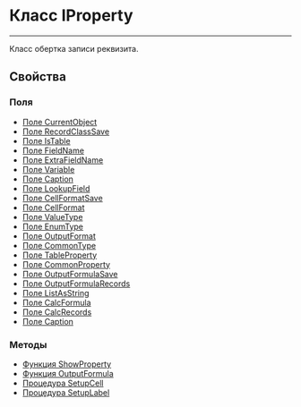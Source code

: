 ﻿---
Link: CMP.Rec.Properties.IProperty
---

<!--- Навигация
[Имя проекта](#)
-->

# Класс IProperty
---

Класс обертка записи реквизита.

<!---
## Примеры
-->

## Свойства

<!--
### Типы
* [Тип 1](#)
-->

### Поля
* [Поле CurrentObject](topic:.Custom.CMPClasses.Rec.Properties.IProperty.CurrentObject)
* [Поле RecordClassSave](topic:.Custom.CMPClasses.Rec.Properties.IProperty.RecordClassSave)
* [Поле IsTable](topic:.Custom.CMPClasses.Rec.Properties.IProperty.IsTable)
* [Поле FieldName](topic:.Custom.CMPClasses.Rec.Properties.IProperty.FieldName)
* [Поле ExtraFieldName](topic:.Custom.CMPClasses.Rec.Properties.IProperty.ExtraFieldName)
* [Поле Variable](topic:.Custom.CMPClasses.Rec.Properties.IProperty.Variable)
* [Поле Caption](topic:.Custom.CMPClasses.Rec.Properties.IProperty.Caption)
* [Поле LookupField](topic:.Custom.CMPClasses.Rec.Properties.IProperty.LookupField)
* [Поле CellFormatSave](topic:.Custom.CMPClasses.Rec.Properties.IProperty.CellFormatSave)
* [Поле CellFormat](topic:.Custom.CMPClasses.Rec.Properties.IProperty.CellFormat)
* [Поле ValueType](topic:.Custom.CMPClasses.Rec.Properties.IProperty.ValueType)
* [Поле EnumType](topic:.Custom.CMPClasses.Rec.Properties.IProperty.EnumType)
* [Поле OutputFormat](topic:.Custom.CMPClasses.Rec.Properties.IProperty.OutputFormat)
* [Поле CommonType](topic:.Custom.CMPClasses.Rec.Properties.IProperty.CommonType)
* [Поле TableProperty](topic:.Custom.CMPClasses.Rec.Properties.IProperty.TableProperty)
* [Поле CommonProperty](topic:.Custom.CMPClasses.Rec.Properties.IProperty.CommonProperty)
* [Поле OutputFormulaSave](topic:.Custom.CMPClasses.Rec.Properties.IProperty.OutputFormulaSave)
* [Поле OutputFormulaRecords](topic:.Custom.CMPClasses.Rec.Properties.IProperty.OutputFormulaRecords)
* [Поле ListAsString](topic:.Custom.CMPClasses.Rec.Properties.IProperty.ListAsString)
* [Поле CalcFormula](topic:.Custom.CMPClasses.Rec.Properties.IProperty.CalcFormula)
* [Поле CalcRecords](topic:.Custom.CMPClasses.Rec.Properties.IProperty.CalcRecords)
* [Поле Caption](topic:.Custom.CMPClasses.Rec.Properties.IProperty.Caption)

### Методы
* [Функция ShowProperty](topic:.Custom.CMPClasses.Rec.Properties.IProperty.ShowProperty)
* [Функция OutputFormula](topic:.Custom.CMPClasses.Rec.Properties.IProperty.OutputFormula)
* [Процедура SetupCell](topic:.Custom.CMPClasses.Rec.Properties.IProperty.SetupCell)
* [Процедура SetupLabel](topic:.Custom.CMPClasses.Rec.Properties.IProperty.SetupLabel)


